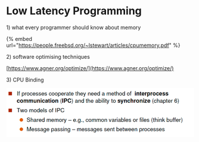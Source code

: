 # Low Latency Programming

1\) what every programmer should know about memory 

{% embed url="https://people.freebsd.org/~lstewart/articles/cpumemory.pdf" %}

2\) software optimising techniques

[https://www.agner.org/optimize/](https://www.agner.org/optimize/)

3\) CPU Binding 

![](../.gitbook/assets/image%20%28124%29.png)

